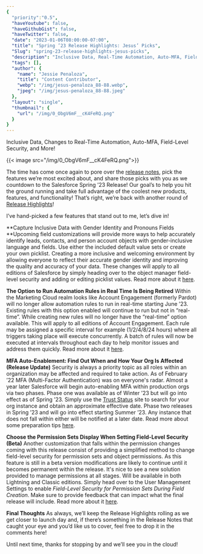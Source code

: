 ```yaml
---
{
  "priority":"0.5",
  "haveYoutube": false,
  "haveGithubGist": false,
  "haveTwitter": false,
  "date": "2023-01-06T08:00:00-07:00",
  "title": "Spring ’23 Release Highlights: Jesus’ Picks",
  "Slug": "spring-23-release-highlights-jesus-picks",
  "description": "Inclusive Data, Real-Time Automation, Auto-MFA, Field-Level Security, and More!",
  "tags": [],
  "author": {
    "name": "Jessie Penaloza",
    "title": "Content Contributor",
    "webp": "/img/jesus-penaloza_88-88.webp",
    "jpeg": "/img/jesus-penaloza_88-88.jpeg"
  },
  "layout": "single",
  "thumbnail": {
    "url": "/img/0_ObgV6mF__cK4FeRQ.png"
  }
}
---
```

Inclusive Data, Changes to Real-Time Automation, Auto-MFA, Field-Level Security, and More!

{{< image src="/img/0_ObgV6mF__cK4FeRQ.png">}}

The time has come once again to pore over the [release notes](https://help.salesforce.com/s/articleView?id=release-notes.salesforce_release_notes.htm&type=5&release=242), pick the features we’re most excited about, and share those picks with you as we countdown to the Salesforce Spring ’23 Release! Our goal’s to help you hit the ground running and take full advantage of the coolest new products, features, and functionality! That’s right, we’re back with another round of [Release Highlights](https://medium.com/tag/release-highlights)!

I’ve hand-picked a few features that stand out to me, let’s dive in!

**Capture Inclusive Data with Gender Identity and Pronouns Fields
**Upcoming field customizations will provide more ways to help accurately identify leads, contacts, and person account objects with gender-inclusive language and fields. Use either the included default value sets or create your own picklist. Creating a more inclusive and welcoming environment by allowing everyone to reflect their accurate gender identity and improving the quality and accuracy of your data. These changes will apply to all editions of Salesforce by simply heading over to the object manager field-level security and adding or editing picklist values. Read more about it [here](https://help.salesforce.com/s/articleView?id=release-notes.rn_fields_gender_inclusive.htm&type=5&release=242).

**The Option to Run Automation Rules in Real Time Is Being Retired**
Within the Marketing Cloud realm looks like Account Engagement (formerly Pardot) will no longer allow automation rules to run in real-time starting June ’23. Existing rules with this option enabled will continue to run but not in “real-time”. While creating new rules will no longer have the “real-time” option available. This will apply to all editions of Account Engagement. Each rule may be assigned a specific interval for example (1/2/4/8/24 hours) where all triggers taking place will execute concurrently. A batch of rules will now be executed at intervals throughout each day to help monitor issues and address them quickly. Read more about it [here](https://help.salesforce.com/s/articleView?id=release-notes.rn_mcae_automation_rules_eol.htm&type=5&release=242).

**MFA Auto-Enablement: Find Out When and How Your Org Is Affected (Release Update)**
Security is always a priority topic as all roles within an organization may be affected and required to take action. As of February ’22 MFA (Multi-Factor Authentication) was on everyone's radar. Almost a year later Salesforce will begin auto-enabling MFA within production orgs via two phases. Phase one was available as of Winter ’23 but will go into effect as of Spring ’23. Simply use the [Trust Status](https://status.salesforce.com/) site to search for your org instance and obtain an approximate effective date. Phase two releases in Spring ’23 and will go into effect starting Summer ’23. Any instance that does not fall within either will be notified at a later date. Read more about some preparation tips [here](https://help.salesforce.com/s/articleView?id=release-notes.rn_security_mfa_auto_enablement_phase2.htm&type=5&release=242https://help.salesforce.com/s/articleView?id=release-notes.rn_security_mfa_auto_enablement_phase2.htm&type=5&release=242).

**Choose the Permission Sets Display When Setting Field-Level Security (Beta)**
Another customization that falls within the permission changes coming with this release consist of providing a simplified method to change field-level security for permission sets and object permissions. As this feature is still in a beta version modifications are likely to continue until it becomes permanent within the release. It's nice to see a new solution provided to manage permissions at all stages. Will be available in both Lightning and Classic editions. Simply head over to the User Management Settings to enable *Field-Level Security for Permission Sets During Field Creation*. Make sure to provide feedback that can impact what the final release will include. Read more about it [here](https://help.salesforce.com/s/articleView?id=release-notes.rn_permissions_fls_permsets.htm&type=5&release=242).

**Final Thoughts**
As always, we’ll keep the Release Highlights rolling as we get closer to launch day and, if there’s something in the Release Notes that caught your eye and you’d like us to cover, feel free to drop it in the comments here!

Until next time, thanks for stopping by and we’ll see you in the cloud!
